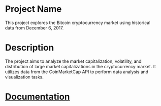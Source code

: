 # Project Name

This project explores the Bitcoin cryptocurrency market using historical data from December 6, 2017.

# Description

The project aims to analyze the market capitalization, volatility, and distribution of large market capitalizations in the cryptocurrency market. It utilizes data from the CoinMarketCap API to perform data analysis and visualization tasks.

# [Documentation](https://github.com/okonkwoloretta/cryptocurrency-market-/blob/main/Documentation.md)
